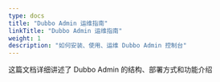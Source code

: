 ```yaml
---
type: docs
title: "Dubbo Admin 运维指南"
linkTitle: "Dubbo Admin 运维指南"
weight: 1
description: "如何安装、使用、运维 Dubbo Admin 控制台"
---
```


这篇文档详细讲述了 Dubbo Admin 的结构、部署方式和功能介绍
